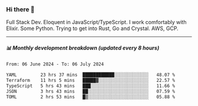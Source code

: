 ### Hi there 👋

Full Stack Dev. Eloquent in JavaScript/TypeScript. I work comfortably with Elixir. Some Python. Trying to get into Rust, Go and Crystal. AWS, GCP.

***

##### 📊 Monthly development breakdown (updated every 8 hours)

<!--START_SECTION:waka-->

```txt
From: 06 June 2024 - To: 06 July 2024

YAML         23 hrs 37 mins  ████████████░░░░░░░░░░░░░   48.07 %
Terraform    11 hrs 5 mins   █████▓░░░░░░░░░░░░░░░░░░░   22.57 %
TypeScript   5 hrs 43 mins   ███░░░░░░░░░░░░░░░░░░░░░░   11.66 %
JSON         3 hrs 43 mins   ██░░░░░░░░░░░░░░░░░░░░░░░   07.59 %
TOML         2 hrs 53 mins   █▒░░░░░░░░░░░░░░░░░░░░░░░   05.88 %
```

<!--END_SECTION:waka-->
